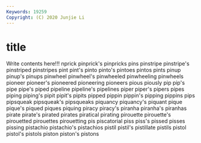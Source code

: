 ```yaml
---
Keywords: 19259
Copyright: (C) 2020 Junjie Li
---
```


# title

Write contents here!!!
nprick 
pinprick's 
pinpricks 
pins 
pinstripe
pinstripe's 
pinstriped 
pinstripes 
pint 
pint's 
pinto 
pinto's 
pintoes 
pintos 
pints
pinup 
pinup's 
pinups 
pinwheel 
pinwheel's 
pinwheeled 
pinwheeling 
pinwheels 
pioneer 
pioneer's
pioneered 
pioneering 
pioneers 
pious 
piously 
pip 
pip's 
pipe 
pipe's 
piped
pipeline 
pipeline's 
pipelines 
piper 
piper's 
pipers 
pipes 
piping 
piping's 
pipit
pipit's 
pipits 
pipped 
pippin 
pippin's 
pipping 
pippins 
pips 
pipsqueak 
pipsqueak's
pipsqueaks 
piquancy 
piquancy's 
piquant 
pique 
pique's 
piqued 
piques 
piquing 
piracy
piracy's 
piranha 
piranha's 
piranhas 
pirate 
pirate's 
pirated 
pirates 
piratical 
pirating
pirouette 
pirouette's 
pirouetted 
pirouettes 
pirouetting 
pis 
piscatorial 
piss 
piss's 
pissed
pisses 
pissing 
pistachio 
pistachio's 
pistachios 
pistil 
pistil's 
pistillate 
pistils 
pistol
pistol's 
pistols 
piston 
piston's 
pistons 
